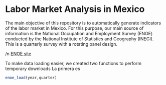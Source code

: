 # Labor Market Analysis in Mexico

The main objective of this repository is to automatically generate indicators of the labor market in Mexico. 
For this purpose, our main source of information is the National Occupation and Employment Survey (ENOE) conducted by the National Institute of Statistics and Geography (INEGI). This is a quarterly survey with a rotating panel design.

/n [ENOE site](https://www.inegi.org.mx/programas/enoe/15ymas/)

To make data loading easier, we created two functions to perform temporary downloads
La primera es 
```r
enoe_load(year,quarter)
```
